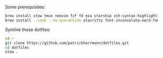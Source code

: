 Some prerequisites:
```zsh
brew install stow tmux neovim fzf fd eza starship zsh-syntax-highlighting prettierd stylua node ripgrep
brew install --cask --no-quarantine alacritty font-inconsolata-nerd-font
```

Symlink these dotfiles:
```zsh
cd ~
git clone https://github.com/patrickherrmann/dotfiles.git
cd dotfiles
stow .
```
